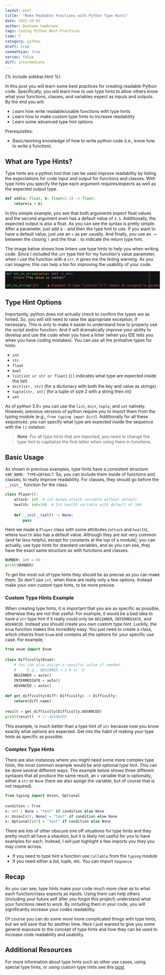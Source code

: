 ```yaml
---
layout: post
title:  "Make Readable Functions with Python Type Hints"
date: 2022-10-03
author: Deshawn Sambrano
tags: Coding Python Best-Practices
time: 7
category: python
draft: true
usemathjax: true
series: false
diff: intermediate
---
```



{% include sidebar.html %}

<section class="takeaways">

In this post you will learn some best practices for creating readable Python code.
Specifically, you will learn how to use type hints to allow others know what your functions, classes, and variables expect as inputs and outputs.
By the end you will:
- Learn how write readable/usable functions with type hints
- Learn how to make custom type hints to increase readability
- Learn some advanced type hint options

Prerequisites:
- Basic/working knowledge of how to write python code (i.e., know how to write a function).

</section>

## What are Type Hints?

<!-- excerpt-start -->
Type hints are a python tool that can be used improve readability by listing the expectations for code input and output for functions and classes.
With type hints you specify the type each argument requires/expects as well as the expected output type.

<!-- excerpt-end -->

```python
def add(a: float, b: float=3.1) -> float:
    return(a + b)
```

In this simiple example, you see that both arguments expect float values and the second argument even has a default value of `3.1`.
Additionally, the expected output is also a float.
As you can see the syntax is pretty simple.
After a parameter, just add a `:` and then the type hint to use.
If you want to have a default value, just use an `=` as per usually.
And finally, you use an `->` between the closing `)` and the final `:` to indicate the return type hint.

The image below shows how linters use type hints to help you when writing code.
Since I included the `int` type hint for my function's value parameter, when I use the function with a `str`, it gives me the linting warning.
As you can imagine, this can help a ton for improving the usability of your code.

![Linter Example with Type Hints](/assets/imgs/type_hints.png)

## Type Hint Options

Importantly, python does not actually check to confirm the types are as hinted.
So, you will still need to raise the appropriate exception, if necessary.
This is only to make it easier to understand how to properly use the script and/or function.
And it will dramatically improve your ability to develop and use the code when you have a linter (when you IDE tells you when you have coding mistakes).
You can use all the primative types for hints:
- `int`
- `str`
- `float`
- `bool`
- `list[int or str or float]` (`[]` indicates what type are expected inside the list)
- `dict[str, str]` (for a dictionary with both the key and value as strings)
- `tuple[str, int]` (for a tuple of size 2 with a string then int)
- `set`

As of python 3.9+ you can use the `list`, `dict`, `tuple`, and `set` natively.
However, previous versions of python require you to import them from the typing module (e.g., `from typing impor Dict`).
Additionally for all these sequences, you can specify what type are expected inside the sequence with the `[]` notation.
> **Note**: For all type hints that are imported, you need to change the type hint to capitalize the first letter when using them in functions.

## Basic Usage

As shown in previous examples, type hints have a consistent structure: `VAR_NAME: TYPE=DEFAULT`.
So, you can include them inside of functions and classes, to really improve readability.
For classes, they should go before the `__init__` function for the class.

```python
class Player():
    attack: int  # int based attack variable without default
    health: int=100  # Int health variable with default of 100

    def __init__(self) -> None:
        pass
```

Here we made a `Player` class with some attributes (`attack` and `health`), where `health` also has a default value.
Although they are not very common (and far less helpful, except for constants at the top of a module), you can actually, use type hints for standard variables, and as you can see, they have the exact same structure as with functions and classes.

```python
NUMBER: int = 69
print(NUMBER)
```


To get the most out of type hints they should be as precise as you can make them.
So don't use `int`, when there are really only a few options.
Instead make your own custom type hints, to be more precise.


### Custom Type Hints Example

When creating type hints, it is important that you are as specific as possible, otherwise they are not that useful.
For example, it would be a bad idea to have a `str` type hint if it really could only be `BEGINNER`, `INTERMEDIATE`, and `ADVANCED`.
Instead you should create you own custom type hint.
Luckily, the `Enum` function makes this incredibly easy.
You just need to create a class, which inherits from `Enum` and contains all the options for your specific use case.
For example,

```python
from enum import Enum

class Difficulty(Enum):
    # You can also assign a specific value if needed.
    #     E.g., BEGINNER = 1 # or 'b'
    BEGINNER = auto()
    INTERMEDIATE = auto()
    ADVANCED = auto()

def get_difficulty(diff: Difficulty) -> Difficulty:
    return(diff.name)

result = get_difficulty(Difficulty.ADVANCED)
print(result)  # 👉️ ADVANCED
```

This example, is much better than a type hint of `str` because now you know exactly what options are expected.
Get into the habit of making your type hints as specific as possible.

### Complex Type Hints

There are also instances where you might need some more complex type hints, the most common example would be and optional type hint.
This can be done several different ways.
The example below shows three different syntaxes that all produce the same result, an `x` variable that is optionally, either a `str` or `None` (here we also assign the variable, but of course that is not required).

```python
from typing import Union, Optional

condition = True
x: str | None = "test" if condition else None
x: Union[str, None] = "test" if condition else None
x: Optional[str] = "test" if condition else None
```

There are lots of other obscure one off situations for type hints and they pretty much all have a sitaution, but it is likely not useful for you to have examples for each.
Instead, I will just highlight a few imports you they you may come across.

- If you need to type hint a function use `Callable` from the `typing` module
- If you need either a list, tuple, etc. You can import `Sequence`


## Recap

As you can see, type hints make your code much more clear as to what each function/class expects as inputs.
Using them can help others (including your future self after you forgot this project) understand what your functions need to work.
By including them in your code, you will significantly increase your codes readability.

Of course you can do some more more complicated things with type hints, but we will save that for another time.
Here I just wanted to give you some general exposure to the concept of type hints and how they can be used to increase code readability and usability.


## Additional Resources

For more information about type hints such as other use cases, using special type hints, or using custom type hints see this [post][th1].

<!-- ## References -->

[1]: https://youtu.be/woIkysZytSs "Arjan Codes: 8 Python Coding Tips - From The Google Python Style Guide"
[2]: https://youtu.be/LrtnLEkOwFE "Arjan Codes: Code Smells Part 1"
[3]: https://youtu.be/zmWf_cHyo8s "Arjan Codes: Code Smells Part 2"
[4]: https://youtu.be/Kl3_Gmn4Ujg "Arjan Codes: Code Smells Part 3"
[5]: https://www.geeksforgeeks.org/abstract-classes-in-python/ "Abstract Classes in Python"

<!-- ### Virtual Environmnts -->

[pipenv]: https://github.com/pypa/pipenv "Pipenv Python Dev for Humans"
[vewrapper]: https://virtualenvwrapper.readthedocs.io/en/latest/ "Virtual Wrapper"
[virtualenv]: https://pypi.org/project/virtualenv/ "Virtual Env"
[condaenv]: https://conda.io/projects/conda/en/latest/user-guide/tasks/manage-environments.html "Conda environments"
[anaconda]: https://www.anaconda.com/products/distribution "Anaconda"
[pyenv]: https://github.com/pyenv/pyenv "Pyenv for simple VE in python"
[venv]: https://docs.python.org/3/library/venv.html "Venv: Python Builtin Virtual Environment Creator"


<!-- ### f Strings -->

[f1]: https://realpython.com/python-f-strings/ "Real Python: f strings"
[f2]: https://youtu.be/dvqFNOhNIjM "Arjan Codes: f Strings Set size"
[f3]: https://stackoverflow.com/a/45310389 "SO: f Strings round"
[f4]: https://youtube.com/shorts/07Pxa3TbQc4?feature=share "Python Engineer: f Strings large numbers"
[f5]: https://stackoverflow.com/a/50340297 "SO: f Strings round Detailed"


<!-- ### Type hints -->

[th1]: https://mypy.readthedocs.io/en/stable/cheat_sheet_py3.html "Type hints cheatsheet"


<!-- ### Exceptions -->

[e1]: https://youtu.be/nlCKrKGHSSk "Socratica: Exceptions"
[e2]: https://docs.python.org/3/library/exceptions.html#exception-hierarchy "Python Exception Hierarchy"
[e3]: https://youtu.be/6tNS--WetLI "Corey Schafer: Long Run Unit Testing Tutorial"
[arjanerror]: https://youtu.be/nlCKrKGHSSk "Arjan Codes YT: Exception Handling"

<!-- ### Logging -->

[l1]: https://youtu.be/g8nQ90Hk328 "Socratica: Logging"
[l2]: https://www.geeksforgeeks.org/logging-in-python/ "GeeksforGeeks: Python Logging"
[l3]: https://realpython.com/python-logging-source-code/ "Real Python: Logging"

<!-- ### Asynchronous Code -->

[a1]: https://youtu.be/2IW-ZEui4h4 "Arjan Codes: Asynchronous Code with Asyncio"
[a2]: https://realpython.com/python-async-features/ "Real Python: asyncio"
